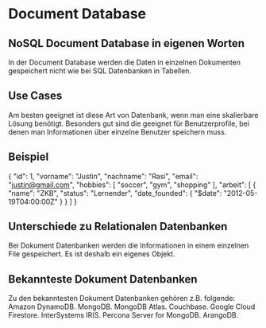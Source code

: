 # Document Database

## NoSQL Document Database in eigenen Worten
In der Document Database werden die Daten in einzelnen Dokumenten gespeichert nicht wie bei SQL Datenbanken in Tabellen.

## Use Cases
Am besten geeignet ist diese Art von Datenbank, wenn man eine skalierbare Lösung benötigt. Besonders gut sind die geeignet für Benutzerprofile, bei denen man Informationen über einzelne Benutzer speichern muss.

## Beispiel
{
     "id": 1,
     "vorname": "Justin",
     "nachname": "Rasi",
     "email": "justin@gmail.com",
     "hobbies": [
        "soccer",
        "gym",
        "shopping"
     ],
     "arbeit": [
        {
           "name": "ZKB",
           "status": "Lernender",
           "date_founded": {
              "$date": "2012-05-19T04:00:00Z"
           }
        }
     ]
  }

## Unterschiede zu Relationalen Datenbanken
Bei Dokument Datenbanken werden die Informationen in einem einzelnen File gespeichert. Es ist deshalb ein eigenes Objekt.

## Bekannteste Dokument Datenbanken
Zu den bekanntesten Dokument Datenbanken gehören z.B. folgende:
Amazon DynamoDB.
MongoDB.
MongoDB Atlas.
Couchbase.
Google Cloud Firestore.
InterSystems IRIS.
Percona Server for MongoDB.
ArangoDB.